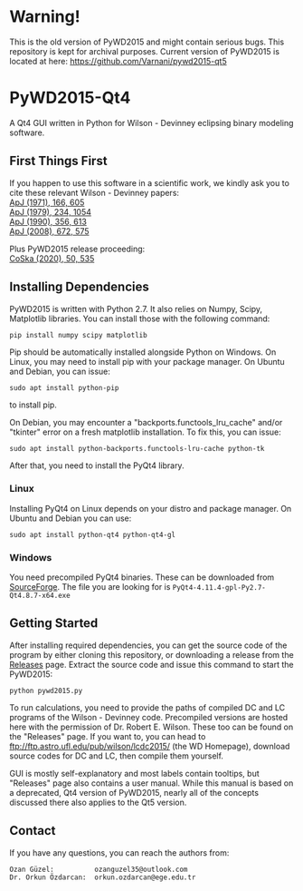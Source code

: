 # Warning!
This is the old version of PyWD2015 and might contain serious bugs. This repository is kept for archival purposes. Current version of PyWD2015 is located at here: https://github.com/Varnani/pywd2015-qt5

# PyWD2015-Qt4
A Qt4 GUI written in Python for Wilson - Devinney eclipsing binary modeling software.

## First Things First
If you happen to use this software in a scientific work, we kindly ask you to cite these relevant Wilson - Devinney papers:  
[ApJ (1971), 166, 605](https://ui.adsabs.harvard.edu/abs/1971ApJ...166..605W/abstract)  
[ApJ (1979), 234, 1054](https://ui.adsabs.harvard.edu/abs/1979ApJ...234.1054W/abstract)  
[ApJ (1990), 356, 613](https://ui.adsabs.harvard.edu/abs/1990ApJ...356..613W/abstract)  
[ApJ (2008), 672, 575](https://ui.adsabs.harvard.edu/abs/2008ApJ...672..575W/abstract)  

Plus PyWD2015 release proceeding:  
[CoSka (2020), 50, 535](https://ui.adsabs.harvard.edu/abs/2020CoSka..50..535G/abstract)  

## Installing Dependencies
PyWD2015 is written with Python 2.7. It also relies on Numpy, Scipy, Matplotlib libraries. You can install those with the following command:  

```pip install numpy scipy matplotlib``` 

Pip should be automatically installed alongside Python on Windows. On Linux, you may need to install pip with your package manager. On Ubuntu and Debian, you can issue:  

```sudo apt install python-pip```   

to install pip.

On Debian, you may encounter a "backports.functools_lru_cache" and/or "tkinter" error on a fresh matplotlib installation. To fix this, you can issue:  

```sudo apt install python-backports.functools-lru-cache python-tk```  

After that, you need to install the PyQt4 library.  

### Linux
Installing PyQt4 on Linux depends on your distro and package manager. On Ubuntu and Debian you can use:

```sudo apt install python-qt4 python-qt4-gl``` 

### Windows
You need precompiled PyQt4 binaries. These can be downloaded from [SourceForge](https://sourceforge.net/projects/pyqt/files/PyQt4/PyQt-4.11.4/). The file you are looking for is
```PyQt4-4.11.4-gpl-Py2.7-Qt4.8.7-x64.exe```

## Getting Started

After installing required dependencies, you can get the source code of the program by either cloning this repository, or downloading a release from the [Releases](https://github.com/Varnani/PyWD2015/releases)  page. Extract the source code and issue this command to start the PyWD2015:

```python pywd2015.py```  

To run calculations, you need to provide the paths of compiled DC and LC programs of the Wilson - Devinney code. Precompiled versions are hosted here with the permission of Dr. Robert E. Wilson. These too can be found on the "Releases" page. If you want to, you can head to ftp://ftp.astro.ufl.edu/pub/wilson/lcdc2015/ (the WD Homepage), download source codes for DC and LC, then compile them yourself.

GUI is mostly self-explanatory and most labels contain tooltips, but "Releases" page also contains a user manual. While this manual is based on a deprecated, Qt4 version of PyWD2015, nearly all of the concepts discussed there also applies to the Qt5 version.

## Contact

If you have any questions, you can reach the authors from:

```
Ozan Güzel:          ozanguzel35@outlook.com  
Dr. Orkun Özdarcan:  orkun.ozdarcan@ege.edu.tr
``` 
